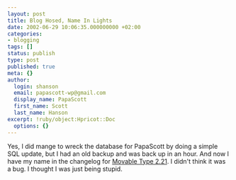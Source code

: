 ```yaml
---
layout: post
title: Blog Hosed, Name In Lights
date: 2002-06-29 10:06:35.000000000 +02:00
categories:
- blogging
tags: []
status: publish
type: post
published: true
meta: {}
author:
  login: shanson
  email: papascott-wp@gmail.com
  display_name: PapaScott
  first_name: Scott
  last_name: Hanson
excerpt: !ruby/object:Hpricot::Doc
  options: {}
---
```

<p>Yes, I did mange to wreck the database for PapaScott by doing a simple SQL update, but I had an old backup and was back up in an hour. And now I have my name in the changelog for <a href="http://www.movabletype.org/news/2002_06.shtml#000509">Movable Type 2.21</a>. I didn't think it was a bug. I thought I was just being stupid.</p>
